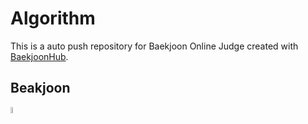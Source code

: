 # Algorithm
This is a auto push repository for Baekjoon Online Judge created with [BaekjoonHub](https://github.com/BaekjoonHub/BaekjoonHub).

## Beakjoon
<img width="5%" src=https://github.com/kookjd7759/Algorithm/assets/67672017/b415e477-0992-4e1a-bbda-f1336944103f/>
